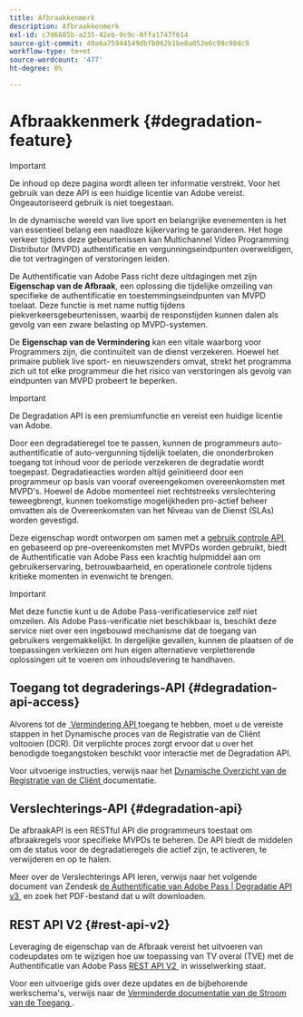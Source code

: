 ```yaml
---
title: Afbraakkenmerk
description: Afbraakkenmerk
exl-id: c7d6685b-a235-42eb-9c9c-0ffa1747f614
source-git-commit: 49a6a75944549dbfb062b1be8a053e6c99c90dc9
workflow-type: tm+mt
source-wordcount: '477'
ht-degree: 0%

---
```


# Afbraakkenmerk {#degradation-feature}

>[!IMPORTANT]
>
> De inhoud op deze pagina wordt alleen ter informatie verstrekt. Voor het gebruik van deze API is een huidige licentie van Adobe vereist. Ongeautoriseerd gebruik is niet toegestaan.

In de dynamische wereld van live sport en belangrijke evenementen is het van essentieel belang een naadloze kijkervaring te garanderen. Het hoge verkeer tijdens deze gebeurtenissen kan Multichannel Video Programming Distributor (MVPD) authentificatie en vergunningseindpunten overweldigen, die tot vertragingen of verstoringen leiden.

De Authentificatie van Adobe Pass richt deze uitdagingen met zijn **Eigenschap van de Afbraak**, een oplossing die tijdelijke omzeiling van specifieke de authentificatie en toestemmingseindpunten van MVPD toelaat. Deze functie is met name nuttig tijdens piekverkeersgebeurtenissen, waarbij de responstijden kunnen dalen als gevolg van een zware belasting op MVPD-systemen.

De **Eigenschap van de Vermindering** kan een vitale waarborg voor Programmers zijn, die continuïteit van de dienst verzekeren. Hoewel het primaire publiek live sport- en nieuwszenders omvat, strekt het programma zich uit tot elke programmeur die het risico van verstoringen als gevolg van eindpunten van MVPD probeert te beperken.

>[!IMPORTANT]
>
> De Degradation API is een premiumfunctie en vereist een huidige licentie van Adobe.

Door een degradatieregel toe te passen, kunnen de programmeurs auto-authentificatie of auto-vergunning tijdelijk toelaten, die ononderbroken toegang tot inhoud voor de periode verzekeren de degradatie wordt toegepast. Degradatieacties worden altijd geïnitieerd door een programmeur op basis van vooraf overeengekomen overeenkomsten met MVPD&#39;s. Hoewel de Adobe momenteel niet rechtstreeks verslechtering teweegbrengt, kunnen toekomstige mogelijkheden pro-actief beheer omvatten als de Overeenkomsten van het Niveau van de Dienst (SLAs) worden gevestigd.

Deze eigenschap wordt ontworpen om samen met a [&#x200B; gebruik controle API &#x200B;](/help/authentication/integration-guide-programmers/features-premium/esm/entitlement-service-monitoring-overview.md) en gebaseerd op pre-overeenkomsten met MVPDs worden gebruikt, biedt de Authentificatie van Adobe Pass een krachtig hulpmiddel aan om gebruikerservaring, betrouwbaarheid, en operationele controle tijdens kritieke momenten in evenwicht te brengen.

>[!IMPORTANT]
>
> Met deze functie kunt u de Adobe Pass-verificatieservice zelf niet omzeilen. Als Adobe Pass-verificatie niet beschikbaar is, beschikt deze service niet over een ingebouwd mechanisme dat de toegang van gebruikers vergemakkelijkt. In dergelijke gevallen, kunnen de plaatsen of de toepassingen verkiezen om hun eigen alternatieve verpletterende oplossingen uit te voeren om inhoudslevering te handhaven.

## Toegang tot degraderings-API {#degradation-api-access}

Alvorens tot de [&#x200B; Vermindering API &#x200B;](#degradation-api) toegang te hebben, moet u de vereiste stappen in het Dynamische proces van de Registratie van de Cliënt voltooien (DCR). Dit verplichte proces zorgt ervoor dat u over het benodigde toegangstoken beschikt voor interactie met de Degradation API.

Voor uitvoerige instructies, verwijs naar het [&#x200B; Dynamische Overzicht van de Registratie van de Cliënt &#x200B;](/help/authentication/integration-guide-programmers/rest-apis/rest-api-dcr/dynamic-client-registration-overview.md) documentatie.

## Verslechterings-API {#degradation-api}

De afbraakAPI is een RESTful API die programmeurs toestaat om afbraakregels voor specifieke MVPDs te beheren. De API biedt de middelen om de status voor de degradatieregels die actief zijn, te activeren, te verwijderen en op te halen.

Meer over de Verslechterings API leren, verwijs naar het volgende document van Zendesk [&#x200B; de Authentificatie van Adobe Pass | Degradatie API v3 &#x200B;](https://tve.zendesk.com/hc/en-us/articles/33912526308372-Adobe-Pass-Authentication-Degradation-API-v3) en zoek het PDF-bestand dat u wilt downloaden.

## REST API V2 {#rest-api-v2}

Leveraging de eigenschap van de Afbraak vereist het uitvoeren van codeupdates om te wijzigen hoe uw toepassing van TV overal (TVE) met de Authentificatie van Adobe Pass [&#x200B; REST API V2 &#x200B;](/help/authentication/integration-guide-programmers/rest-apis/rest-api-v2/rest-api-v2-overview.md) in wisselwerking staat.

Voor een uitvoerige gids over deze updates en de bijbehorende werkschema&#39;s, verwijs naar de [&#x200B; Verminderde documentatie van de Stroom van de Toegang &#x200B;](/help/authentication/integration-guide-programmers/rest-apis/rest-api-v2/flows/degraded-access-flows/rest-api-v2-access-degraded-flows.md).
